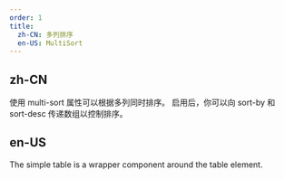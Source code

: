 ```yaml
---
order: 1
title:
  zh-CN: 多列排序
  en-US: MultiSort
---
```


## zh-CN

使用 multi-sort 属性可以根据多列同时排序。 启用后，你可以向 sort-by 和 sort-desc 传递数组以控制排序。

## en-US

The simple table is a wrapper component around the table element.
